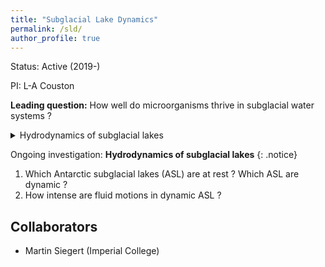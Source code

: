 ```yaml
---
title: "Subglacial Lake Dynamics"
permalink: /sld/
author_profile: true
---
```


Status: Active (2019-)

PI: L-A Couston

**Leading question:** How well do microorganisms thrive in subglacial water systems ?

<details>
<summary>Hydrodynamics of subglacial lakes</summary>
1. Which Antarctic subglacial lakes (ASL) are at rest ? Which ASL are dynamic ? 
1. How intense are fluid motions in dynamic ASL ?
</details>

Ongoing investigation: **Hydrodynamics of subglacial lakes** 
{: .notice} 

1. Which Antarctic subglacial lakes (ASL) are at rest ? Which ASL are dynamic ? 
1. How intense are fluid motions in dynamic ASL ?

## Collaborators
- Martin Siegert (Imperial College)
